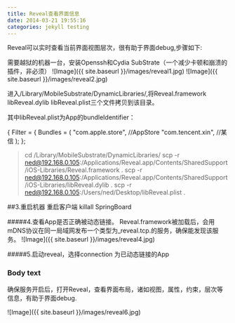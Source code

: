 ```yaml
---
title: Reveal查看界面信息
date: 2014-03-21 19:55:16
categories: jekyll testing
---
```


Reveal可以实时查看当前界面视图层次，很有助于界面debug,步骤如下:

需要越狱的机器一台，安装Openssh和Cydia SubStrate（一个减少卡顿和崩溃的插件，非必须）
![Image]({{ site.baseurl }}/images/reveal1.jpg)
![Image]({{ site.baseurl }}/images/reveal2.jpg)

进入/Library/MobileSubstrate/DynamicLibraries/,将Reveal.framework libReveal.dylib libReveal.plist三个文件拷贝到该目录。

其中libReveal.plist为App的bundleIdentifier：

{
	Filter = {
		Bundles = (
			"com.apple.store",	//AppStore
			"com.tencent.xin",	//某信
		);
	};

>cd /Library/MobileSubstrate/DynamicLibraries/
>scp -r ned@192.168.0.105:/Applications/Reveal.app/Contents/SharedSupport/iOS-Libraries/Reveal.framework .
>scp -r ned@192.168.0.105:/Applications/Reveal.app/Contents/SharedSupport/iOS-Libraries/libReveal.dylib .
>scp -r ned@192.168.0.105:/Users/ned/Desktop/libReveal.plist .

##3.重启机器 重启客户端
killall SpringBoard

#####4.查看App是否正确被动态链接。
Reveal.framework被加载后，会用mDNS协议在同一局域网发布一个类型为_reveal.tcp.的服务，确保能发现该服务。
![Image]({{ site.baseurl }}/images/reveal4.jpg)

#####5.启动reveal，选择connection 为已动态链接的App
### Body text
确保服务开启后，打开Reveal，查看界面布局，诸如视图，属性，约束，层次等信息，有助于界面debug.

![Image]({{ site.baseurl }}/images/reveal6.jpg)

